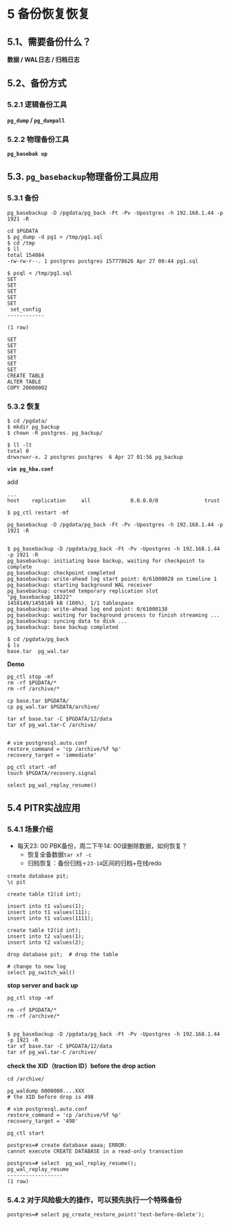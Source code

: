 # **5 备份恢复恢复**

## **5.1、需要备份什么？** 

**数据 / WAL日志 / 归档日志** 
 
## **5.2、备份方式** 

### **5.2.1 逻辑备份工具** 

**`pg_dump` /  `pg_dumpall`**

### **5.2.2 物理备份工具** 

**`pg_basebak up`** 

## **5.3. `pg_basebackup`物理备份工具应用** 

### **5.3.1 备份**

```
pg_basebackup -D /pgdata/pg_back -Ft -Pv -Upostgres -h 192.168.1.44 -p 1921 -R
```
 
```
cd $PGDATA
$ pg_dump -d pg1 > /tmp/pg1.sql
$ cd /tmp
$ ll
total 154084
-rw-rw-r--. 1 postgres postgres 157778626 Apr 27 00:44 pg1.sql
```

```
$ psql < /tmp/pg1.sql
SET
SET
SET
SET
SET
 set_config
------------

(1 row)

SET
SET
SET
SET
SET
SET
CREATE TABLE
ALTER TABLE
COPY 20000002
```

### **5.3.2 恢复**

```
$ cd /pgdata/
$ mkdir pg_backup
$ chown -R postgres. pg_backup/

$ ll -lt
total 0
drwxrwxr-x. 2 postgres postgres  6 Apr 27 01:56 pg_backup
```


**`vim pg_hba.conf`**

add 

```
...
host    replication     all             0.0.0.0/0               trust
```

```
$ pg_ctl restart -mf
```

```
pg_basebackup -D /pgdata/pg_back -Ft -Pv -Upostgres -h 192.168.1.44 -p 1921 -R


$ pg_basebackup -D /pgdata/pg_back -Ft -Pv -Upostgres -h 192.168.1.44 -p 1921 -R
pg_basebackup: initiating base backup, waiting for checkpoint to complete
pg_basebackup: checkpoint completed
pg_basebackup: write-ahead log start point: 0/61000028 on timeline 1
pg_basebackup: starting background WAL receiver
pg_basebackup: created temporary replication slot "pg_basebackup_18222"
1458149/1458149 kB (100%), 1/1 tablespace
pg_basebackup: write-ahead log end point: 0/61000138
pg_basebackup: waiting for background process to finish streaming ...
pg_basebackup: syncing data to disk ...
pg_basebackup: base backup completed
```

```
$ cd /pgdata/pg_back
$ ls
base.tar  pg_wal.tar
```

**Demo**

```
pg_ctl stop -mf
rm -rf $PGDATA/*
rm -rf /archive/*

cp base.tar $PGDATA/
cp pg_wal.tar $PGDATA/archive/

tar xf base.tar -C $PGDATA/12/data
tar xf pg_wal.tar-C /archive/


# vim postgresql.auto.conf
restore_command = 'cp /archive/%f %p'
recovery_target = 'immediate'

pg_ctl start -mf
touch $PGDATA/recovery.signal
```

```
select pg_wal_replay_resume()
```

## **5.4 PITR实战应用**

### **5.4.1 场景介绍**

* 每天23: 00 PBK备份，周二下午14: 00误删除数据，如何恢复？ 
	* 恢复全备数据`tar xf -c `
	* 归档恢复：备份归档`＋23-14`区间的归档+在线redo 

```
create database pit;
\c pit

create table t1(id int);

insert into t1 values(1);
insert into t1 values(111);
insert into t1 values(1111);

create table t2(id int);
insert into t2 values(1);
insert into t2 values(2);

drop database pit;  # drop the table
```

```
# change to new log 
select pg_switch_wal()
```

**stop server and back up**

```
pg_ctl stop -mf

rm -rf $PGDATA/*
rm -rf /archive/*


$ pg_basebackup -D /pgdata/pg_back -Ft -Pv -Upostgres -h 192.168.1.44 -p 1921 -R
tar xf base.tar -C $PGDATA/12/data
tar xf pg_wal.tar-C /archive/
```


**check the XID（traction ID）before the drop action**

```
cd /archive/

pg_waldump 0000000....XXX
# the XID before drop is 498

# vim postgresql.auto.conf
restore_command = 'cp /archive/%f %p'
recovery_target = '498'
```

```
pg_ctl start 

postgres=# create database aaaa; ERROR: 
cannot execute CREATE DATABASE in a read-only transaction 

postgres=# select  pg_wal_replay_resume(); 
pg_wal_replay_resume 
------------------
(1 row) 
```

### **5.4.2 对于风险极大的操作，可以预先执行一个特殊备份**

```
postgres=# select pg_create_restore_point('test-before-delete'); 
```





